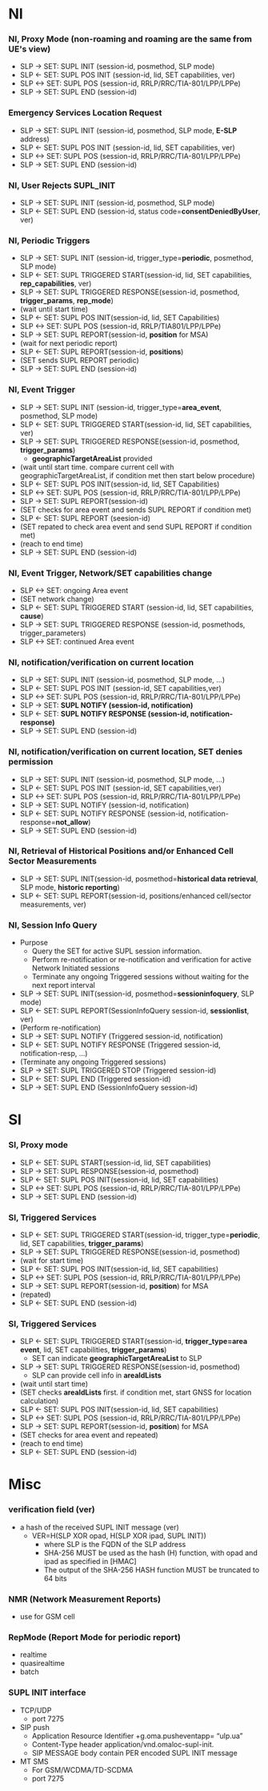 # NI
### NI, Proxy Mode (non-roaming and roaming are the same from UE's view)
* SLP ->  SET: SUPL INIT (session-id, posmethod, SLP mode)
* SLP <-  SET: SUPL POS INIT (session-id, lid, SET capabilities, ver)
* SLP <-> SET: SUPL POS (session-id, RRLP/RRC/TIA-801/LPP/LPPe)
* SLP ->  SET: SUPL END (session-id)

### Emergency Services Location Request
* SLP ->  SET: SUPL INIT (session-id, posmethod, SLP mode, **E-SLP** address)
* SLP <-  SET: SUPL POS INIT (session-id, lid, SET capabilities, ver)
* SLP <-> SET: SUPL POS (session-id, RRLP/RRC/TIA-801/LPP/LPPe)
* SLP ->  SET: SUPL END (session-id)

### NI, User Rejects SUPL_INIT
* SLP ->  SET: SUPL INIT (session-id, posmethod, SLP mode)
* SLP <-  SET: SUPL END (session-id, status code=**consentDeniedByUser**, ver)

### NI, Periodic Triggers
* SLP ->  SET: SUPL INIT (session-id, trigger_type=**periodic**, posmethod, SLP mode)
* SLP <-  SET: SUPL TRIGGERED START(session-id, lid, SET capabilities, **rep_capabilities**, ver)
* SLP ->  SET: SUPL TRIGGERED RESPONSE(session-id, posmethod, **trigger_params**, **rep_mode**)
* (wait until start time)
* SLP <-  SET: SUPL POS INIT(session-id, lid, SET Capabilities)
* SLP <-> SET: SUPL POS (session-id, RRLP/TIA801/LPP/LPPe)
* SLP ->  SET: SUPL REPORT(session-id, **position** for MSA)
* (wait for next periodic report)
* SLP <-  SET: SUPL REPORT(session-id, **positions**)
* (SET sends SUPL REPORT periodic)
* SLP ->  SET: SUPL END (session-id)

### NI, Event Trigger
* SLP ->  SET: SUPL INIT (session-id, trigger_type=**area_event**, posmethod, SLP mode)
* SLP <-  SET: SUPL TRIGGERED START(session-id, lid, SET capabilities, ver)
* SLP ->  SET: SUPL TRIGGERED RESPONSE(session-id, posmethod, **trigger_params**)
  * **geographicTargetAreaList** provided
* (wait until start time. compare current cell with geographicTargetAreaList, if condition met then start below procedure)
* SLP <-  SET: SUPL POS INIT(session-id, lid, SET Capabilities)
* SLP <-> SET: SUPL POS (session-id, RRLP/RRC/TIA-801/LPP/LPPe)
* SLP ->  SET: SUPL REPORT(session-id)
* (SET checks for area event and sends SUPL REPORT if condition met)
* SLP <-  SET: SUPL REPORT (seesion-id)
* (SET repated to check area event and send SUPL REPORT if condition met)
* (reach to end time)
* SLP ->  SET: SUPL END (session-id)

### NI, Event Trigger, Network/SET capabilities change
* SLP <-> SET: ongoing Area event
* (SET network change)
* SLP <-  SET: SUPL TRIGGERED START (session-id, lid, SET capabilities, **cause**)
* SLP ->  SET: SUPL TRIGGERED RESPONSE (session-id, posmethods, trigger_parameters)
* SLP <-> SET: continued Area event

### NI, notification/verification on current location
* SLP ->  SET: SUPL INIT (session-id, posmethod, SLP mode, ...)
* SLP <-  SET: SUPL POS INIT (session-id, SET capabilities,ver)
* SLP <-> SET: SUPL POS (session-id, RRLP/RRC/TIA-801/LPP/LPPe)
* SLP ->  SET: **SUPL NOTIFY (session-id, notification)**
* SLP <-  SET: **SUPL NOTIFY RESPONSE (session-id, notification-response)**
* SLP ->  SET: SUPL END (session-id)

### NI, notification/verification on current location, SET denies permission
* SLP ->  SET: SUPL INIT (session-id, posmethod, SLP mode, ...)
* SLP <-  SET: SUPL POS INIT (session-id, SET capabilities,ver)
* SLP <-> SET: SUPL POS (session-id, RRLP/RRC/TIA-801/LPP/LPPe)
* SLP ->  SET: SUPL NOTIFY (session-id, notification)
* SLP <-  SET: SUPL NOTIFY RESPONSE (session-id, notification-response=**not_allow**)
* SLP ->  SET: SUPL END (session-id)

### NI, Retrieval of Historical Positions and/or Enhanced Cell Sector Measurements
* SLP ->  SET: SUPL INIT(session-id, posmethod=**historical data retrieval**, SLP mode, **historic reporting**)
* SLP <-  SET: SUPL REPORT(session-id, positions/enhanced cell/sector measurements, ver)

### NI, Session Info Query
* Purpose
  * Query the SET for active SUPL session information.
  * Perform re-notification or re-notification and verification for active Network Initiated sessions
  * Terminate any ongoing Triggered sessions without waiting for the next report interval
* SLP ->  SET: SUPL INIT(session-id, posmethod=**sessioninfoquery**, SLP mode)
* SLP <-  SET: SUPL REPORT(SessionInfoQuery session-id, **sessionlist**, ver)
* (Perform re-notification)
* SLP ->  SET: SUPL NOTIFY (Triggered session-id, notification) 
* SLP <-  SET: SUPL NOTIFY RESPONSE (Triggered session-id, notification-resp, ...)
* (Terminate any ongoing Triggered sessions)
* SLP ->  SET: SUPL TRIGGERED STOP (Triggered session-id)
* SLP <-  SET: SUPL END (Triggered session-id)
* SLP ->  SET: SUPL END (SessionInfoQuery session-id)

# SI
### SI, Proxy mode
* SLP <-  SET: SUPL START(session-id, lid, SET capabilities)
* SLP ->  SET: SUPL RESPONSE(session-id, posmethod)
* SLP <-  SET: SUPL POS INIT(session-id, lid, SET capabilities)
* SLP <-> SET: SUPL POS (session-id, RRLP/RRC/TIA-801/LPP/LPPe)
* SLP ->  SET: SUPL END (session-id)

### SI, Triggered Services
* SLP <-  SET: SUPL TRIGGERED START(session-id, trigger_type=**periodic**, lid, SET capabilities, **trigger_params**)
* SLP ->  SET: SUPL TRIGGERED RESPONSE(session-id, posmethod)
* (wait for start time)
* SLP <-  SET: SUPL POS INIT(session-id, lid, SET capabilities)
* SLP <-> SET: SUPL POS (session-id, RRLP/RRC/TIA-801/LPP/LPPe)
* SLP ->  SET: SUPL REPORT(session-id, **position**) for MSA
* (repated)
* SLP <-  SET: SUPL END (session-id)

### SI, Triggered Services
* SLP <-  SET: SUPL TRIGGERED START(session-id, **trigger_type=area event**, lid, SET capabilities, **trigger_params**)
  * SET can indicate **geographicTargetAreaList** to SLP
* SLP ->  SET: SUPL TRIGGERED RESPONSE(session-id, posmethod)
  * SLP can provide cell info in **areaIdLists**
* (wait until start time)
* (SET checks **areaIdLists** first. if condition met, start GNSS for location calculation)
* SLP <-  SET: SUPL POS INIT(session-id, lid, SET capabilities)
* SLP <-> SET: SUPL POS (session-id, RRLP/RRC/TIA-801/LPP/LPPe)
* SLP ->  SET: SUPL REPORT(session-id, **position**) for MSA
* (SET checks for area event and repeated)
* (reach to end time)
* SLP <-  SET: SUPL END (session-id)

# Misc
### verification field (**ver**)
* a hash of the received SUPL INIT message (ver)
  * VER=H(SLP XOR opad, H(SLP XOR ipad, SUPL INIT))
    * where SLP is the FQDN of the SLP address
    * SHA-256 MUST be used as the hash (H) function, with opad and ipad as specified in [HMAC]
    * The output of the SHA-256 HASH function MUST be truncated to 64 bits
### NMR (Network Measurement Reports)
* use for GSM cell
### RepMode (Report Mode for periodic report)
* realtime
* quasirealtime
* batch
### SUPL INIT interface
* TCP/UDP
  * port 7275
* SIP push
  * Application Resource Identifier +g.oma.pusheventapp= “ulp.ua”
  * Content-Type header application/vnd.omaloc-supl-init.
  * SIP MESSAGE body contain PER encoded SUPL INIT message
* MT SMS
  * For GSM/WCDMA/TD-SCDMA
  * port 7275
